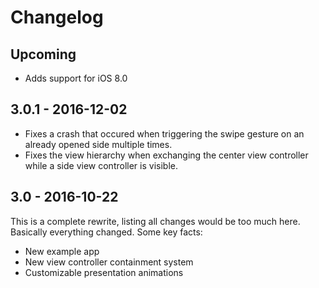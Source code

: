 # Changelog

## Upcoming

* Adds support for iOS 8.0


## 3.0.1 - 2016-12-02

* Fixes a crash that occured when triggering the swipe gesture on an already opened side multiple times.
* Fixes the view hierarchy when exchanging the center view controller while a side view controller is visible.


## 3.0 - 2016-10-22

This is a complete rewrite, listing all changes would be too much here. Basically everything changed. Some key facts:

* New example app
* New view controller containment system
* Customizable presentation animations
